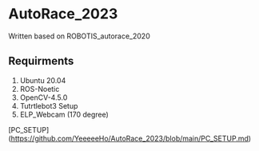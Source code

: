 # AutoRace_2023

Written based on ROBOTIS_autorace_2020 

## Requirments
  1. Ubuntu 20.04
  2. ROS-Noetic
  3. OpenCV-4.5.0
  4. Tutrtlebot3 Setup
  5. ELP_Webcam (170 degree)

[PC_SETUP] (https://github.com/YeeeeeHo/AutoRace_2023/blob/main/PC_SETUP.md)






